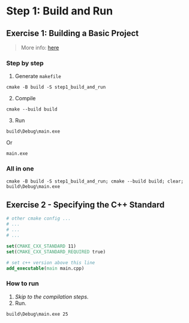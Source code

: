 # Step 1: Build and Run

## Exercise 1: Building a Basic Project
> More info: [here](https://cmake.org/cmake/help/latest/manual/cmake.1.html#generate-a-project-buildsystem)

### Step by step
1. Generate `makefile`
```
cmake -B build -S step1_build_and_run
```

2. Compile
```
cmake --build build
```

3. Run
```
build\Debug\main.exe
```
Or
```
main.exe
```

### All in one
```
cmake -B build -S step1_build_and_run; cmake --build build; clear; build\Debug\main.exe
```

## Exercise 2 - Specifying the C++ Standard
```cmake
# other cmake config ...
# ...
# ...
# ...

set(CMAKE_CXX_STANDARD 11)
set(CMAKE_CXX_STANDARD_REQUIRED true)

# set c++ version above this line
add_executable(main main.cpp)
```

### How to run
1. _Skip to the compilation steps._
2. Run.
```
build\Debug\main.exe 25
```